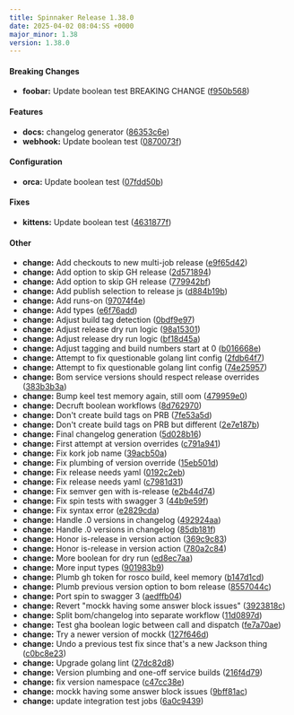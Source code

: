 ```yaml
---
title: Spinnaker Release 1.38.0
date: 2025-04-02 08:04:SS +0000
major_minor: 1.38
version: 1.38.0
---
```


#### Breaking Changes

* **foobar:** Update boolean test BREAKING CHANGE ([f950b568](https://github.com/jcavanagh/spinnaker-monorepo-public/commit/f950b5681b94c7b759e7d02efc04f2ac9ea4f3b9))

#### Features

* **docs:** changelog generator ([86353c6e](https://github.com/jcavanagh/spinnaker-monorepo-public/commit/86353c6ee2d622f51a62961fa20c7264e2923327))
* **webhook:** Update boolean test ([0870073f](https://github.com/jcavanagh/spinnaker-monorepo-public/commit/0870073f8e68c6dd8ffdc6d0739f9643916cf99b))

#### Configuration

* **orca:** Update boolean test ([07fdd50b](https://github.com/jcavanagh/spinnaker-monorepo-public/commit/07fdd50b0ee93e9dcec1d40cbecfedb436c90fb6))

#### Fixes

* **kittens:** Update boolean test ([4631877f](https://github.com/jcavanagh/spinnaker-monorepo-public/commit/4631877f0edbfe9dbf955dfb93be0483bdb2c1de))

#### Other

* **change:** Add checkouts to new multi-job release ([e9f65d42](https://github.com/jcavanagh/spinnaker-monorepo-public/commit/e9f65d42f46e2d07163dd52353bb349b7145b1d1))
* **change:** Add option to skip GH release ([2d571894](https://github.com/jcavanagh/spinnaker-monorepo-public/commit/2d57189434bedb9154f079cb7b1cb659a155c9c3))
* **change:** Add option to skip GH release ([779942bf](https://github.com/jcavanagh/spinnaker-monorepo-public/commit/779942bf655a825c860b467b4d3053161b6fc908))
* **change:** Add publish selection to release js ([d884b19b](https://github.com/jcavanagh/spinnaker-monorepo-public/commit/d884b19b4a031966d275893cfd6ab4e0612cf75c))
* **change:** Add runs-on ([97074f4e](https://github.com/jcavanagh/spinnaker-monorepo-public/commit/97074f4e71cb6d0a0b7d01e1fee163e322662089))
* **change:** Add types ([e6f76add](https://github.com/jcavanagh/spinnaker-monorepo-public/commit/e6f76add9b2fdafe67c5d187767bf84eb4a670b7))
* **change:** Adjust build tag detection ([0bdf9e97](https://github.com/jcavanagh/spinnaker-monorepo-public/commit/0bdf9e9720bb311ca210c1aea8a445e478e73316))
* **change:** Adjust release dry run logic ([98a15301](https://github.com/jcavanagh/spinnaker-monorepo-public/commit/98a1530130ecf6f4cd9ba467d46080ab86c29815))
* **change:** Adjust release dry run logic ([bf18d45a](https://github.com/jcavanagh/spinnaker-monorepo-public/commit/bf18d45aed46d15748564edef2bd681794d28e66))
* **change:** Adjust tagging and build numbers start at 0 ([b016668e](https://github.com/jcavanagh/spinnaker-monorepo-public/commit/b016668e68da6e375f63b2d0d733ff68b5a672a9))
* **change:** Attempt to fix questionable golang lint config ([2fdb64f7](https://github.com/jcavanagh/spinnaker-monorepo-public/commit/2fdb64f7bec591cb6784494a55c7c7590e48f99a))
* **change:** Attempt to fix questionable golang lint config ([74e25957](https://github.com/jcavanagh/spinnaker-monorepo-public/commit/74e259572946ee6e67dbed6cea92c5e995444f09))
* **change:** Bom service versions should respect release overrides ([383b3b3a](https://github.com/jcavanagh/spinnaker-monorepo-public/commit/383b3b3a0b7e7b9c02d7b44de9be43fa915b30e8))
* **change:** Bump keel test memory again, still oom ([479959e0](https://github.com/jcavanagh/spinnaker-monorepo-public/commit/479959e00aa78bc7bf369e40e1958d79537865a4))
* **change:** Decruft boolean workflows ([8d762970](https://github.com/jcavanagh/spinnaker-monorepo-public/commit/8d7629702f57871f2ad05cf19f5cf9c230e7f236))
* **change:** Don't create build tags on PRB ([7fe53a5d](https://github.com/jcavanagh/spinnaker-monorepo-public/commit/7fe53a5da759dfc4dcf84f20adc90797dced4e0b))
* **change:** Don't create build tags on PRB but different ([2e7e187b](https://github.com/jcavanagh/spinnaker-monorepo-public/commit/2e7e187b224912e853783cd6b20aed02ca554514))
* **change:** Final changelog generation ([5d028b16](https://github.com/jcavanagh/spinnaker-monorepo-public/commit/5d028b16ae40ba55e56b3ce64653bacc3628c5a9))
* **change:** First attempt at version overrides ([c791a941](https://github.com/jcavanagh/spinnaker-monorepo-public/commit/c791a9414999a4042230d3b5b0cce02773ca8d24))
* **change:** Fix kork job name ([39acb50a](https://github.com/jcavanagh/spinnaker-monorepo-public/commit/39acb50ab4985214f71fa9a166e0fd53d34d8d03))
* **change:** Fix plumbing of version override ([15eb501d](https://github.com/jcavanagh/spinnaker-monorepo-public/commit/15eb501d9fc3eec1f4835debedb44034597f3039))
* **change:** Fix release needs yaml ([0192c2eb](https://github.com/jcavanagh/spinnaker-monorepo-public/commit/0192c2ebdf5c04adc427f88be74804f38a6cdd4e))
* **change:** Fix release needs yaml ([c7981d31](https://github.com/jcavanagh/spinnaker-monorepo-public/commit/c7981d312c4e95d8aa6d11bb1cb7f26b34854553))
* **change:** Fix semver gen with is-release ([e2b44d74](https://github.com/jcavanagh/spinnaker-monorepo-public/commit/e2b44d74d567dbd4e003d304aa49a99387fe4cf4))
* **change:** Fix spin tests with swagger 3 ([44b9e59f](https://github.com/jcavanagh/spinnaker-monorepo-public/commit/44b9e59ffbb992bc2f1eb0375f8705312aff249a))
* **change:** Fix syntax error ([e2829cda](https://github.com/jcavanagh/spinnaker-monorepo-public/commit/e2829cdab90dcf5ef6ab4da713ecfb1cea989efd))
* **change:** Handle .0 versions in changelog ([492924aa](https://github.com/jcavanagh/spinnaker-monorepo-public/commit/492924aa62caad35b6b8f03ca9233faf97c62649))
* **change:** Handle .0 versions in changelog ([85db181f](https://github.com/jcavanagh/spinnaker-monorepo-public/commit/85db181f4f3702ef16968e16514a6cf77dbab694))
* **change:** Honor is-release in version action ([369c9c83](https://github.com/jcavanagh/spinnaker-monorepo-public/commit/369c9c831631cdf971382bcfc84644c478613d74))
* **change:** Honor is-release in version action ([780a2c84](https://github.com/jcavanagh/spinnaker-monorepo-public/commit/780a2c8481ab37a38f443f68fa3af2acfff4f151))
* **change:** More boolean for dry run ([ed8ec7aa](https://github.com/jcavanagh/spinnaker-monorepo-public/commit/ed8ec7aacd60fb78d7a131b65840e7523774fc9b))
* **change:** More input types ([901983b9](https://github.com/jcavanagh/spinnaker-monorepo-public/commit/901983b93471ae0dd86658a0cf4cab138244384a))
* **change:** Plumb gh token for rosco build, keel memory ([b147d1cd](https://github.com/jcavanagh/spinnaker-monorepo-public/commit/b147d1cd3971f8e47de968da5ca158a90f7cefeb))
* **change:** Plumb previous version option to bom release ([8557044c](https://github.com/jcavanagh/spinnaker-monorepo-public/commit/8557044caacdc763cb512d753cbd5b998c7e998d))
* **change:** Port spin to swagger 3 ([aedffb04](https://github.com/jcavanagh/spinnaker-monorepo-public/commit/aedffb04380a64c21737231c7912711a0b3349ca))
* **change:** Revert "mockk having some answer block issues" ([3923818c](https://github.com/jcavanagh/spinnaker-monorepo-public/commit/3923818cc1b4ce18a2d9f9bcabf6ed526d0d2663))
* **change:** Split bom/changelog into separate workflow ([11d0897d](https://github.com/jcavanagh/spinnaker-monorepo-public/commit/11d0897de7e44147726813e09faac4d4772da83a))
* **change:** Test gha boolean logic between call and dispatch ([fe7a70ae](https://github.com/jcavanagh/spinnaker-monorepo-public/commit/fe7a70ae0a54c7959c5f73e0302622720ae668f2))
* **change:** Try a newer version of mockk ([127f646d](https://github.com/jcavanagh/spinnaker-monorepo-public/commit/127f646db5f590b887aea1bc72ca535d2a5dc7f7))
* **change:** Undo a previous test fix since that's a new Jackson thing ([c0bc8e23](https://github.com/jcavanagh/spinnaker-monorepo-public/commit/c0bc8e236c6a9703a38f1918c53db5430b244830))
* **change:** Upgrade golang lint ([27dc82d8](https://github.com/jcavanagh/spinnaker-monorepo-public/commit/27dc82d8fde95b6cc1a38c13c745a817fd17f89d))
* **change:** Version plumbing and one-off service builds ([216f4d79](https://github.com/jcavanagh/spinnaker-monorepo-public/commit/216f4d79628990de0f07fbd2a0b58a9048d63300))
* **change:** fix version namespace ([c47cc38e](https://github.com/jcavanagh/spinnaker-monorepo-public/commit/c47cc38e5c0513575e6d1f6b7f49c096ea949606))
* **change:** mockk having some answer block issues ([9bff81ac](https://github.com/jcavanagh/spinnaker-monorepo-public/commit/9bff81acbfb11bead8038a97aebff9cd0cdbefc1))
* **change:** update integration test jobs ([6a0c9439](https://github.com/jcavanagh/spinnaker-monorepo-public/commit/6a0c943973a7d3ccd4e40033853be7008b0f8994))
